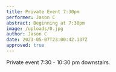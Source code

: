 ```yaml
---
title: Private Event 7:30pm
performer: Jason C
abstract: Beginning at 7:30pm
image: /uploads/0.jpg
author: Jason C
date: 2023-05-07T23:00:42.137Z
approved: true
---
```

Private event 7:30 - 10:30 pm downstairs.
